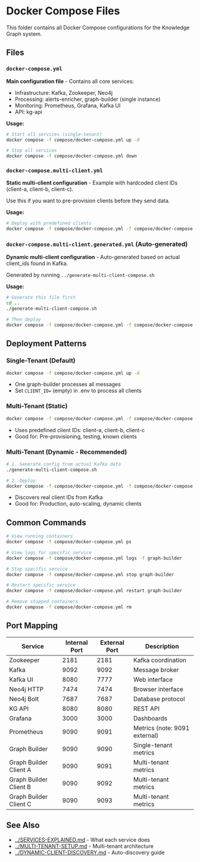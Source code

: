 # Docker Compose Files

This folder contains all Docker Compose configurations for the Knowledge Graph system.

## Files

### `docker-compose.yml`
**Main configuration file** - Contains all core services:
- Infrastructure: Kafka, Zookeeper, Neo4j
- Processing: alerts-enricher, graph-builder (single instance)
- Monitoring: Prometheus, Grafana, Kafka UI
- API: kg-api

**Usage:**
```bash
# Start all services (single-tenant)
docker compose -f compose/docker-compose.yml up -d

# Stop all services
docker compose -f compose/docker-compose.yml down
```

### `docker-compose.multi-client.yml`
**Static multi-client configuration** - Example with hardcoded client IDs (client-a, client-b, client-c).

Use this if you want to pre-provision clients before they send data.

**Usage:**
```bash
# Deploy with predefined clients
docker compose -f compose/docker-compose.yml -f compose/docker-compose.multi-client.yml up -d
```

### `docker-compose.multi-client.generated.yml` (Auto-generated)
**Dynamic multi-client configuration** - Auto-generated based on actual client_ids found in Kafka.

Generated by running `../generate-multi-client-compose.sh`

**Usage:**
```bash
# Generate this file first
cd ..
./generate-multi-client-compose.sh

# Then deploy
docker compose -f compose/docker-compose.yml -f compose/docker-compose.multi-client.generated.yml up -d
```

## Deployment Patterns

### Single-Tenant (Default)
```bash
docker compose -f compose/docker-compose.yml up -d
```
- One graph-builder processes all messages
- Set `CLIENT_ID=` (empty) in .env to process all clients

### Multi-Tenant (Static)
```bash
docker compose -f compose/docker-compose.yml -f compose/docker-compose.multi-client.yml up -d
```
- Uses predefined client IDs: client-a, client-b, client-c
- Good for: Pre-provisioning, testing, known clients

### Multi-Tenant (Dynamic - Recommended)
```bash
# 1. Generate config from actual Kafka data
./generate-multi-client-compose.sh

# 2. Deploy
docker compose -f compose/docker-compose.yml -f compose/docker-compose.multi-client.generated.yml up -d
```
- Discovers real client IDs from Kafka
- Good for: Production, auto-scaling, dynamic clients

## Common Commands

```bash
# View running containers
docker compose -f compose/docker-compose.yml ps

# View logs for specific service
docker compose -f compose/docker-compose.yml logs -f graph-builder

# Stop specific service
docker compose -f compose/docker-compose.yml stop graph-builder

# Restart specific service
docker compose -f compose/docker-compose.yml restart graph-builder

# Remove stopped containers
docker compose -f compose/docker-compose.yml rm
```

## Port Mapping

| Service | Internal Port | External Port | Description |
|---------|---------------|---------------|-------------|
| Zookeeper | 2181 | 2181 | Kafka coordination |
| Kafka | 9092 | 9092 | Message broker |
| Kafka UI | 8080 | 7777 | Web interface |
| Neo4j HTTP | 7474 | 7474 | Browser interface |
| Neo4j Bolt | 7687 | 7687 | Database protocol |
| KG API | 8080 | 8080 | REST API |
| Grafana | 3000 | 3000 | Dashboards |
| Prometheus | 9090 | 9091 | Metrics (note: 9091 external) |
| Graph Builder | 9090 | 9090 | Single-tenant metrics |
| Graph Builder Client A | 9090 | 9091 | Multi-tenant metrics |
| Graph Builder Client B | 9090 | 9092 | Multi-tenant metrics |
| Graph Builder Client C | 9090 | 9093 | Multi-tenant metrics |

## See Also

- [../SERVICES-EXPLAINED.md](../SERVICES-EXPLAINED.md) - What each service does
- [../MULTI-TENANT-SETUP.md](../MULTI-TENANT-SETUP.md) - Multi-tenant architecture
- [../DYNAMIC-CLIENT-DISCOVERY.md](../DYNAMIC-CLIENT-DISCOVERY.md) - Auto-discovery guide
